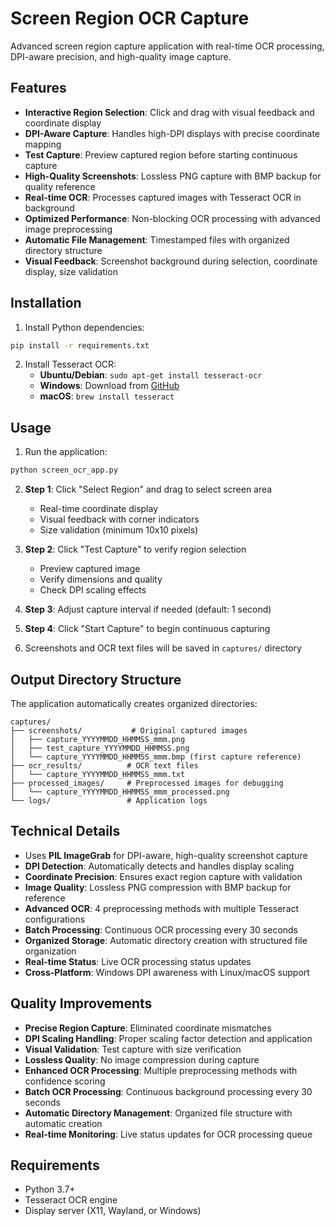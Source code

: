 # Screen Region OCR Capture

Advanced screen region capture application with real-time OCR processing, DPI-aware precision, and high-quality image capture.

## Features

- **Interactive Region Selection**: Click and drag with visual feedback and coordinate display
- **DPI-Aware Capture**: Handles high-DPI displays with precise coordinate mapping
- **Test Capture**: Preview captured region before starting continuous capture
- **High-Quality Screenshots**: Lossless PNG capture with BMP backup for quality reference
- **Real-time OCR**: Processes captured images with Tesseract OCR in background
- **Optimized Performance**: Non-blocking OCR processing with advanced image preprocessing
- **Automatic File Management**: Timestamped files with organized directory structure
- **Visual Feedback**: Screenshot background during selection, coordinate display, size validation

## Installation

1. Install Python dependencies:
```bash
pip install -r requirements.txt
```

2. Install Tesseract OCR:
   - **Ubuntu/Debian**: `sudo apt-get install tesseract-ocr`
   - **Windows**: Download from [GitHub](https://github.com/UB-Mannheim/tesseract/wiki)
   - **macOS**: `brew install tesseract`

## Usage

1. Run the application:
```bash
python screen_ocr_app.py
```

2. **Step 1**: Click "Select Region" and drag to select screen area
   - Real-time coordinate display
   - Visual feedback with corner indicators
   - Size validation (minimum 10x10 pixels)

3. **Step 2**: Click "Test Capture" to verify region selection
   - Preview captured image
   - Verify dimensions and quality
   - Check DPI scaling effects

4. **Step 3**: Adjust capture interval if needed (default: 1 second)

5. **Step 4**: Click "Start Capture" to begin continuous capturing

6. Screenshots and OCR text files will be saved in `captures/` directory

## Output Directory Structure

The application automatically creates organized directories:

```
captures/
├── screenshots/           # Original captured images
│   ├── capture_YYYYMMDD_HHMMSS_mmm.png
│   ├── test_capture_YYYYMMDD_HHMMSS.png
│   └── capture_YYYYMMDD_HHMMSS_mmm.bmp (first capture reference)
├── ocr_results/          # OCR text files
│   └── capture_YYYYMMDD_HHMMSS_mmm.txt
├── processed_images/     # Preprocessed images for debugging
│   └── capture_YYYYMMDD_HHMMSS_mmm_processed.png
└── logs/                 # Application logs
```

## Technical Details

- Uses **PIL ImageGrab** for DPI-aware, high-quality screenshot capture
- **DPI Detection**: Automatically detects and handles display scaling
- **Coordinate Precision**: Ensures exact region capture with validation
- **Image Quality**: Lossless PNG compression with BMP backup for reference
- **Advanced OCR**: 4 preprocessing methods with multiple Tesseract configurations
- **Batch Processing**: Continuous OCR processing every 30 seconds
- **Organized Storage**: Automatic directory creation with structured file organization
- **Real-time Status**: Live OCR processing status updates
- **Cross-Platform**: Windows DPI awareness with Linux/macOS support

## Quality Improvements

- **Precise Region Capture**: Eliminated coordinate mismatches
- **DPI Scaling Handling**: Proper scaling factor detection and application
- **Visual Validation**: Test capture with size verification
- **Lossless Quality**: No image compression during capture
- **Enhanced OCR Processing**: Multiple preprocessing methods with confidence scoring
- **Batch OCR Processing**: Continuous background processing every 30 seconds
- **Automatic Directory Management**: Organized file structure with automatic creation
- **Real-time Monitoring**: Live status updates for OCR processing queue

## Requirements

- Python 3.7+
- Tesseract OCR engine
- Display server (X11, Wayland, or Windows)
